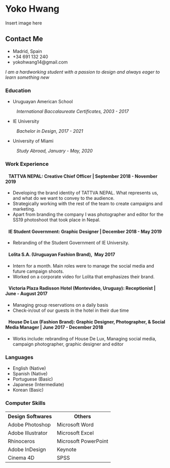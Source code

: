 <!doctype html>
<html>
<head>
<meta charset="UTF-8">
<title>Yoko Hwang: Resume</title>
	
</head>

<body>
	<h1>Yoko Hwang</h1>
	<p>Insert image here</p>
	<h2>Contact Me</h2>
   <ul>
	<li>Madrid, Spain</li>
	<li>+34 691 132 240</li>
	<li>yokohwang14@gmail.com</li>
   </ul>
	
<p><em>I am a hardworking student with a passion to design and always eager to learn something new</em></p>
<section>	
<h3>Education</h3>
	<ul>
		<li>Uruguayan American School</li>
			<p><em>&nbsp;&nbsp;&nbsp;International Baccalaureate Certificates, 2003 - 2017</em></p>
		<li>IE University</li>
			<p><em>&nbsp;&nbsp;&nbsp;Bachelor in Design, 2017 - 2021</em></p>
		<li>University of Miami</li>
			<p><em>&nbsp;&nbsp;&nbsp;Study Abroad, January - May, 2020</em></p>
	</ul>
</section>
<section>
<h3>Work Experience</h3>
	<h4>&nbsp;&nbsp;&nbsp;TATTVA NEPAL: Creative Chief Officer | September 2018 - November 2019</h4>
	<ul>
		<li>Developing the brand identity of TATTVA NEPAL. What represents us, and what do we want to convey to the audience.</li>
		<li>Strategically working with the rest of the team to create campaigns and marketing.</li>
		<li>Apart from branding the company I was photographer and editor for the SS19 photoshoot that took place in Nepal.</li>
	</ul>
	<h4>&nbsp;&nbsp;&nbsp;IE Student Government: Graphic Designer | December 2018 - May 2019</h4>
	<ul>
		<li>Rebranding of the Student Government of IE University.</li>
	</ul>
	<h4>&nbsp;&nbsp;&nbsp;Lolita S.A. (Uruguayan Fashion Brand),&nbsp; May 2017</h4>
	<ul>
	  <li>Intern for a month. Main roles were to manage the social media and future campaign shoots.</li>
		<li>Worked on a corporate video for Lolita that emphasizes their brand.</li>
	</ul>
	<h4>&nbsp;&nbsp;&nbsp;Victoria Plaza Radisson Hotel (Montevideo, Uruguay): Receptionist | June - August 2017</h4>
	<ul>
		<li>Managing group reservations on a daily basis</li>
		<li>Check-in/out of our guests in the hotel in their due time</li>
	</ul>
	<h4>&nbsp;&nbsp;&nbsp;House De Lux (Fashion Brand): Graphic Designer, Photographer, & Social Media Manager | June 2017 - December 2018</h4>
	<ul>
		<li>Works include: rebranding of House De Lux, Managing social media, campaign photographer, graphic designer and editor </li>
	</ul>
<h3>Languages</h3>
	<ul>
		<li>English (Native)</li>
		<li>Spanish (Native)</li>
		<li>Portuguese (Basic)</li>
		<li>Japanese (Intermediate)</li>
		<li>Korean (Basic)</li>
	</ul>
<h3>Computer Skills</h3>
<table>
	<tr>
		<th>Design Softwares</th>
		<th>Others</th>
	</tr>
	<tr>
		<td>Adobe Photoshop</td>
		<td>Microsoft Word</td>
	</tr>
	<tr>
		<td>Adobe Illustrator</td>
		<td>Microsoft Excel</td>
	</tr>
	<tr>
		<td>Rhinoceros</td>
		<td>Microsoft PowerPoint</td>
	</tr>
	<tr>
		<td>Adobe InDesign</td>
		<td>Keynote</td>
	</tr>
	<tr>
		<td>Cinema 4D</td>
		<td>SPSS</td>
	</tr>
</table>
	
</body>
</html>
